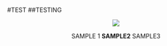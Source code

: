 #TEST
##TESTING


<p align="center">

<img src= "https://i.postimg.cc/XJH5dfSy/Untitled1021-20240725203525-1.png">
<p align="center">
SAMPLE 1 <b>SAMPLE2</b> SAMPLE3

